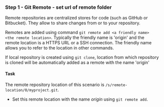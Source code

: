 ### Step 1 - Git Remote - set url of remote folder

Remote repositories are centralized stores for code (such as GitHub or Bitbucket). 
They allow to share changes from or to your repository.

Remotes are added using command `git remote add <a friendly name> <the remote location>`. 
Typically the friendly name is 'origin' and the remote location is a HTTPS URL or a SSH connection.
The friendly name allows you to refer to the location in other commands.

If local repository is created using `git clone`, location from which repository is cloned will be automatically added as a remote with the name 'origin'

#### Task

The remote repository location of this scenario is `/s/remote-location/0/myproject.git`. 
- Set this remote location with the name *origin* using `git remote add`.
